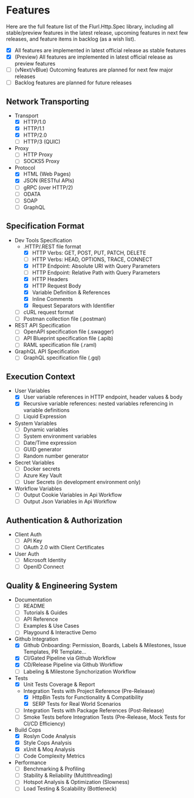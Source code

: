 # Features

Here are the full feature list of the Flurl.Http.Spec library, including all stable/preview features in the latest release, upcoming features in next few releases, and feature items in backlog (as a wish list).
- [x] All features are implemented in latest official release as stable features
- [x] (Preview) All features are implemented in latest official release as preview features
- [ ] (vNext/vBlue) Outcoming features are planned for next few major releases
- [ ] Backlog features are planned for future releases

## Network Transporting

- Transport
  - [x] HTTP/1.0
  - [x] HTTP/1.1
  - [x] HTTP/2.0 
  - [ ] HTTP/3 (QUIC)

- Proxy
  - [ ] HTTP Proxy
  - [ ] SOCKS5 Proxy

- Protocol
  - [x] HTML (Web Pages)
  - [x] JSON (RESTful APIs)
  - [ ] gRPC (over HTTP/2)
  - [ ] ODATA
  - [ ] SOAP
  - [ ] GraphQL

## Specification Format

- Dev Tools Specification
  - .HTTP/.REST file format
    - [x] HTTP Verbs: GET, POST, PUT, PATCH, DELETE
    - [ ] HTTP Verbs: HEAD, OPTIONS, TRACE, CONNECT
    - [x] HTTP Endpoint: Absolute URI with Query Parameters
    - [ ] HTTP Endpoint: Relative Path with Query Parameters
    - [x] HTTP Headers
    - [x] HTTP Request Body
    - [x] Variable Definition & References
    - [x] Inline Comments
    - [x] Request Separators with Identifier
  - [ ] cURL request format
  - [ ] Postman collection file (.postman)

- REST API Specification
  - [ ] OpenAPI specification file (.swagger)
  - [ ] API Blueprint specification file (.apib)
  - [ ] RAML specification file (.raml)

- GraphQL API Specification
  - [ ] GraphQL specification file (.gql)

## Execution Context

- User Variables
  - [x] User variable references in HTTP endpoint, header values & body
  - [x] Recursive variable references: nested variables referencing in variable definitions
  - [ ] Liquid Expression

- System Variables
  - [ ] Dynamic variables
  - [ ] System environment variables
  - [ ] Date/Time expression
  - [ ] GUID generator
  - [ ] Random number generator

- Secret Variables
  - [ ] Docker secrets
  - [ ] Azure Key Vault
  - [ ] User Secrets (in development environment only)

- Workflow Variables
  - [ ] Output Cookie Variables in Api Workflow
  - [ ] Output Json Variables in Api Workflow

## Authentication & Authorization

- Client Auth
  - [ ] API Key
  - [ ] OAuth 2.0 with Client Certificates

- User Auth
  - [ ] Microsoft Identity
  - [ ] OpenID Connect

## Quality & Engineering System

- Documentation
  - [ ] README
  - [ ] Tutorials & Guides
  - [ ] API Reference
  - [ ] Examples & Use Cases
  - [ ] Playgound & Interactive Demo

- Github Integration
  - [x] Github Onboarding: Permission, Boards, Labels & Milestones, Issue Templates, PR Template... 
  - [x] CI/Gated Pipeline via Github Workflow
  - [x] CD/Release Pipeline via Github Workflow
  - [ ] Labeling & Milestone Synchorization Workflow

- Tests
  - [x] Unit Tests Coverage & Report
  - Integration Tests with Project Reference (Pre-Release)
    - [x] HttpBin Tests for Functionality & Compatibility
    - [x] SERP Tests for Real World Scenarios
  - [ ] Integration Tests with Package References (Post-Release)
  - [ ] Smoke Tests before Integration Tests (Pre-Release, Mock Tests for CI/CD Efficiency)

- Build Cops
  - [x] Roslyn Code Analysis
  - [x] Style Cops Analysis
  - [x] xUnit & Moq Analysis
  - [ ] Code Complexity Metrics

- Performance
  - [ ] Benchmarking & Profiling
  - [ ] Stability & Reliability (Multithreading)
  - [ ] Hotspot Analysis & Optimization (Slowness)
  - [ ] Load Testing & Scalability (Bottleneck)

